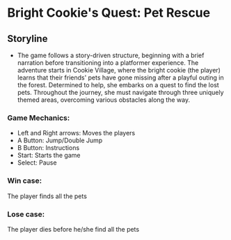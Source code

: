 # Bright Cookie's Quest: Pet Rescue

## Storyline
- The game follows a story-driven structure, beginning with a brief narration before transitioning into a platformer experience. The adventure starts in Cookie Village, where the bright cookie (the player) learns that their friends' pets have gone missing after a playful outing in the forest. Determined to help, she embarks on a quest to find the lost pets. Throughout the journey, she must navigate through three uniquely themed areas, overcoming various obstacles along the way.

### Game Mechanics:
- Left and Right arrows: Moves the players
- A Button: Jump/Double Jump
- B Button: Instructions
- Start: Starts the game
- Select: Pause

### Win case: 
The player finds all the pets

### Lose case:
The player dies before he/she find all the pets


